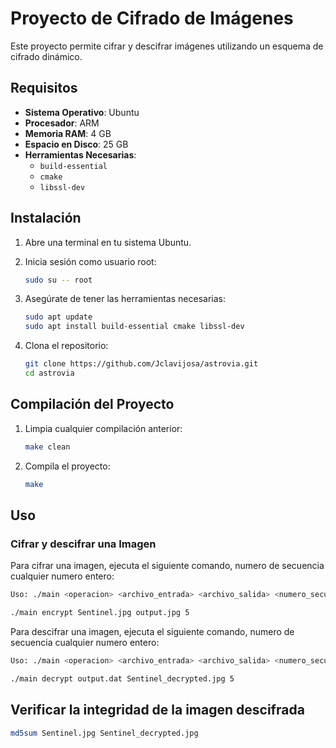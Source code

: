 # Proyecto de Cifrado de Imágenes

Este proyecto permite cifrar y descifrar imágenes utilizando un esquema de cifrado dinámico.

## Requisitos

- **Sistema Operativo**: Ubuntu
- **Procesador**: ARM
- **Memoria RAM**: 4 GB
- **Espacio en Disco**: 25 GB
- **Herramientas Necesarias**:
  - `build-essential`
  - `cmake`
  - `libssl-dev`

## Instalación

1. Abre una terminal en tu sistema Ubuntu.

2. Inicia sesión como usuario root:
    ```bash
    sudo su -- root
    ```

3. Asegúrate de tener las herramientas necesarias:
    ```bash
    sudo apt update
    sudo apt install build-essential cmake libssl-dev
    ```

4. Clona el repositorio:
    ```bash
    git clone https://github.com/Jclavijosa/astrovia.git
    cd astrovia
    ```

## Compilación del Proyecto

1. Limpia cualquier compilación anterior:
    ```bash
    make clean
    ```

2. Compila el proyecto:
    ```bash
    make
    ```

## Uso

### Cifrar y descifrar una Imagen

Para cifrar una imagen, ejecuta el siguiente comando, numero de secuencia cualquier numero entero:
```bash
Uso: ./main <operacion> <archivo_entrada> <archivo_salida> <numero_secuencia>

./main encrypt Sentinel.jpg output.jpg 5

```

Para descifrar una imagen, ejecuta el siguiente comando, numero de secuencia cualquier numero entero:
```bash
Uso: ./main <operacion> <archivo_entrada> <archivo_salida> <numero_secuencia>

./main decrypt output.dat Sentinel_decrypted.jpg 5 
```
## Verificar la integridad de la imagen descifrada
```bash
md5sum Sentinel.jpg Sentinel_decrypted.jpg 
```



